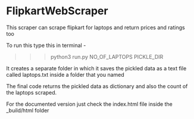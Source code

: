 # FlipkartWebScraper
This scraper can scrape flipkart for laptops and return prices and ratings too

To run this type this in terminal -

>>>python3 run.py NO_OF_LAPTOPS PICKLE_DIR


It creates a separate folder in which it saves the pickled data as a text file called laptops.txt inside a folder that you named

The final code returns the pickled data as dictionary and also the count of the laptops scraped.

For the documented version just check the index.html file inside the _build/html folder
